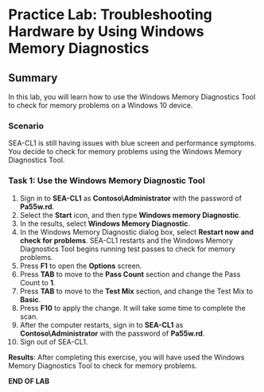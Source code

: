 # Practice Lab: Troubleshooting Hardware by Using Windows Memory Diagnostics

## Summary

In this lab, you will learn how to use the Windows Memory Diagnostics Tool to check for memory problems on a Windows 10 device.

### Scenario

SEA-CL1 is still having issues with blue screen and performance symptoms. You decide to check for memory problems using the Windows Memory Diagnostics Tool.

### Task 1: Use the Windows Memory Diagnostic Tool

1.  Sign in to **SEA-CL1** as **Contoso\\Administrator** with the password of **Pa55w.rd**.
2.  Select the **Start** icon, and then type **Windows memory Diagnostic**.
3.  In the results, select **Windows Memory Diagnostic**.
4.  In the Windows Memory Diagnostic dialog box, select **Restart now and check for problems**. SEA-CL1 restarts and the Windows Memory Diagnostics Tool begins running test passes to check for memory problems. 
5.  Press **F1** to open the **Options** screen.
6.  Press **TAB** to move to the **Pass Count** section and change the Pass Count to **1**.
7.  Press **TAB** to move to the **Test Mix** section, and change the Test Mix to **Basic**.
8.  Press **F10** to apply the change. It will take some time to complete the scan.
9.  After the computer restarts, sign in to **SEA-CL1** as **Contoso\\Administrator** with the password of **Pa55w.rd**.
10.  Sign out of SEA-CL1.

**Results**: After completing this exercise, you will have used the Windows Memory Diagnostics Tool to check for memory problems.

**END OF LAB**